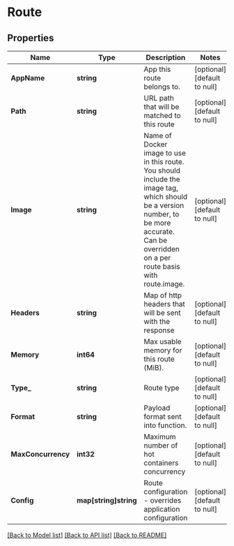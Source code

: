 # Route

## Properties
Name | Type | Description | Notes
------------ | ------------- | ------------- | -------------
**AppName** | **string** | App this route belongs to. | [optional] [default to null]
**Path** | **string** | URL path that will be matched to this route | [optional] [default to null]
**Image** | **string** | Name of Docker image to use in this route. You should include the image tag, which should be a version number, to be more accurate. Can be overridden on a per route basis with route.image. | [optional] [default to null]
**Headers** | **string** | Map of http headers that will be sent with the response | [optional] [default to null]
**Memory** | **int64** | Max usable memory for this route (MiB). | [optional] [default to null]
**Type_** | **string** | Route type | [optional] [default to null]
**Format** | **string** | Payload format sent into function. | [optional] [default to null]
**MaxConcurrency** | **int32** | Maximum number of hot containers concurrency | [optional] [default to null]
**Config** | **map[string]string** | Route configuration - overrides application configuration | [optional] [default to null]

[[Back to Model list]](../README.md#documentation-for-models) [[Back to API list]](../README.md#documentation-for-api-endpoints) [[Back to README]](../README.md)


